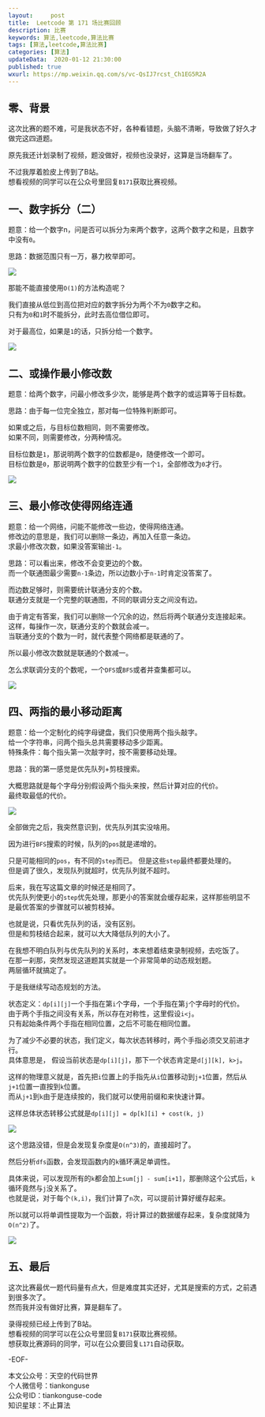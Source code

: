 ```yaml
---   
layout:     post  
title:  Leetcode 第 171 场比赛回顾 
description: 比赛  
keywords: 算法,leetcode,算法比赛  
tags: [算法,leetcode,算法比赛]    
categories: [算法]  
updateData:  2020-01-12 21:30:00  
published: true  
wxurl: https://mp.weixin.qq.com/s/vc-QsIJ7rcst_Ch1EG5R2A  
---  
```



## 零、背景  


这次比赛的题不难，可是我状态不好，各种看错题，头脑不清晰，导致做了好久才做完这四道题。  


原先我还计划录制了视频，题没做好，视频也没录好，这算是当场翻车了。  


不过我厚着脸皮上传到了B站。  
想看视频的同学可以在公众号里回复`B171`获取比赛视频。  


## 一、数字拆分（二）  


题意：给一个数字n，问是否可以拆分为来两个数字，这两个数字之和是，且数字中没有`0`。  


思路：数据范围只有一万，暴力枚举即可。  


![](https://res2020.tiankonguse.com/images/2020/01/12/001.png)  


那能不能直接使用`O(1)`的方法构造呢？  


我们直接从低位到高位把对应的数字拆分为两个不为`0`数字之和。  
只有为`0`和`1`时不能拆分，此时去高位借位即可。  


对于最高位，如果是`1`的话，只拆分给一个数字。  


![](https://res2020.tiankonguse.com/images/2020/01/12/002.png)  



## 二、或操作最小修改数  


题意：给两个数字，问最小修改多少次，能够是两个数字的或运算等于目标数。  


思路：由于每一位完全独立，那对每一位特殊判断即可。  


如果或之后，与目标位数相同，则不需要修改。  
如果不同，则需要修改，分两种情况。  


目标位数是`1`，那说明两个数字的位数都是`0`，随便修改一个即可。  
目标位数是`0`，那说明两个数字的位数至少有一个`1`，全部修改为`0`才行。  


![](https://res2020.tiankonguse.com/images/2020/01/12/003.png)  


## 三、最小修改使得网络连通  


题意：给一个网络，问能不能修改一些边，使得网络连通。  
修改边的意思是，我们可以删除一条边，再加入任意一条边。  
求最小修改次数，如果没答案输出`-1`。  


思路：可以看出来，修改不会变更边的个数。  
而一个联通图最少需要`n-1`条边，所以边数小于`n-1`时肯定没答案了。  


而边数足够时，则需要统计联通分支的个数。  
联通分支就是一个完整的联通图，不同的联调分支之间没有边。  


由于肯定有答案，我们可以删除一个冗余的边，然后将两个联通分支连接起来。  
这样，每操作一次，联通分支的个数就会减一。  
当联通分支的个数为一时，就代表整个网络都是联通的了。  


所以最小修改次数就是联通的个数减一。  


怎么求联调分支的个数呢，一个`DFS`或`BFS`或者并查集都可以。  


![](https://res2020.tiankonguse.com/images/2020/01/12/004.png)  


## 四、两指的最小移动距离  


题意：给一个定制化的纯字母键盘，我们只使用两个指头敲字。  
给一个字符串，问两个指头总共需要移动多少距离。  
特殊条件：每个指头第一次敲字时，按不需要移动处理。  


思路：我的第一感觉是优先队列+剪枝搜索。  


大概思路就是每个字母分别假设两个指头来按，然后计算对应的代价。  
最终取最低的代价。  


![](https://res2020.tiankonguse.com/images/2020/01/12/005.png)  


全部做完之后，我突然意识到，优先队列其实没啥用。  


因为进行`BFS`搜索的时候，队列的`pos`就是递增的。  


只是可能相同的`pos`，有不同的`step`而已。
但是这些`step`最终都要处理的。  
但是调了很久，发现队列就超时，优先队列就不超时。


后来，我在写这篇文章的时候还是相同了。  
优先队列使更小的`step`优先处理，那更小的答案就会缓存起来，这样那些明显不是最优答案的步骤就可以被剪枝掉。  


也就是说，只看优先队列的话，没有区别。  
但是和剪枝结合起来，就可以大大降低队列的大小了。  


在我想不明白队列与优先队列的关系时，本来想着结束录制视频，去吃饭了。  
在那一刹那，突然发现这道题其实就是一个非常简单的动态规划题。  
两层循环就搞定了。  


于是我继续写动态规划的方法。  


状态定义：`dp[i][j]`一个手指在第`i`个字母，一个手指在第`j`个字母时的代价。  
由于两个手指之间没有关系，所以存在对称性，这里假设`i<j`。  
只有起始条件两个手指在相同位置，之后不可能在相同位置。  


为了减少不必要的状态，我们定义，每次状态转移时，两个手指必须交叉前进才行。  
具体意思是， 假设当前状态是`dp[i][j]`，那下一个状态肯定是`d[j][k], k>j`。  


这样的物理意义就是，首先把`i`位置上的手指先从`i`位置移动到`j+1`位置，然后从`j+1`位置一直按到`k`位置。  
而从`j+1`到`k`由于是连续按的，我们就可以使用前缀和来快速计算。  


这样总体状态转移公式就是`dp[i][j] = dp[k][i] + cost(k, j)`  



![](https://res2020.tiankonguse.com/images/2020/01/12/006.png)  


这个思路没错，但是会发现复杂度是`O(n^3)`的，直接超时了。  


然后分析`dfs`函数，会发现函数内的`k`循环满足单调性。  


具体来说，可以发现所有的`k`都会加上`sum[j] - sum[i+1]`，那删除这个公式后，`k`循环竟然与`j`没关系了。  
也就是说，对于每个`(k,i)`，我们计算了`n`次，可以提前计算好缓存起来。  


所以就可以将单调性提取为一个函数，将计算过的数据缓存起来，复杂度就降为`O(n^2)`了。  


![](https://res2020.tiankonguse.com/images/2020/01/12/007.png)  


## 五、最后  


这次比赛最优一题代码量有点大，但是难度其实还好，尤其是搜索的方式，之前遇到很多次了。  
然而我并没有做好比赛，算是翻车了。  



录得视频已经上传到了B站。  
想看视频的同学可以在公众号里回复`B171`获取比赛视频。  
想获取比赛源码的同学，可以在公众要回复`L171`自动获取。  


-EOF-  


本文公众号：天空的代码世界  
个人微信号：tiankonguse  
公众号ID：tiankonguse-code  
知识星球：不止算法  


